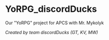 # YoRPG_discordDucks
Our "YoRPG" project for APCS with Mr. Mykolyk

*Created by team discordDucks (GT, KV, MW)*
